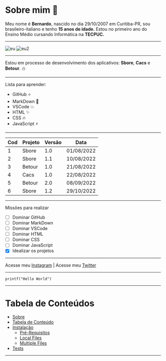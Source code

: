 # Sobre mim :bear:
Meu nome é **Bernardo**, nascido no dia 29/10/2007 em Curitiba-PR, sou brasileiro-italiano e tenho **15 anos de idade.**
Estou no primeiro ano do Ensino Médio cursando Informática na **TECPUC.**

---
![eu](https://user-images.githubusercontent.com/114166993/191787754-28e46795-094f-4fad-b8a2-a7ee62c1b1b8.PNG) ![eu2](https://user-images.githubusercontent.com/114166993/191789062-b7660328-1f6b-4a37-9e2c-5fbba7051ab7.PNG) 

---
Estou em processo de desenvolvimento dos aplicativos: **Sbore**, **Cacs** e **Betour**. :snowman:

---
Lista para aprender:
* GitHub :star:
* MarkDown :dizzy:
* VSCode 💥
* HTML :sparkles:
* CSS :fire:
* JavaScript :zap:

---
Cod|Projeto|Versão|Data
---|---|---|---
1|Sbore|1.0|01/08/2022
2|Sbore|1.1|10/08/2022
3|Betour|1.0|21/08/2022
4|Cacs|1.0|22/08/2022
5|Betour|2.0|08/09/2022
6|Sbore|1.2|29/10/2022

---
Missões para realizar
- [ ] Dominar GitHub
- [ ] Dominar MarkDown
- [ ] Dominar VSCode
- [ ] Dominar HTML
- [ ] Dominar CSS
- [ ] Dominar JavaScript
- [x] Idealizar os projetos

---
Acesse meu [Instagram](https://instagram.com/041_berzinn) |
Acesse meu [Twitter](https://twitter.com/beerzaun)

---
`printf("Hello World")`

---
Tabela de Conteúdos
=============
<!--ts-->
  * [Sobre](#Sobre)
  * [Tabela de Conteúdo](#tabela-de-conteudo)
  * [Instalação](#instalacao)
    * [Pré-Requisitos](#pre-requisitos)
    * [Local Files](#local-files)
    * [Multiple Files](#multiple-files)
  * [Tests](*testes)
 <!--ts-->
 
 ---
